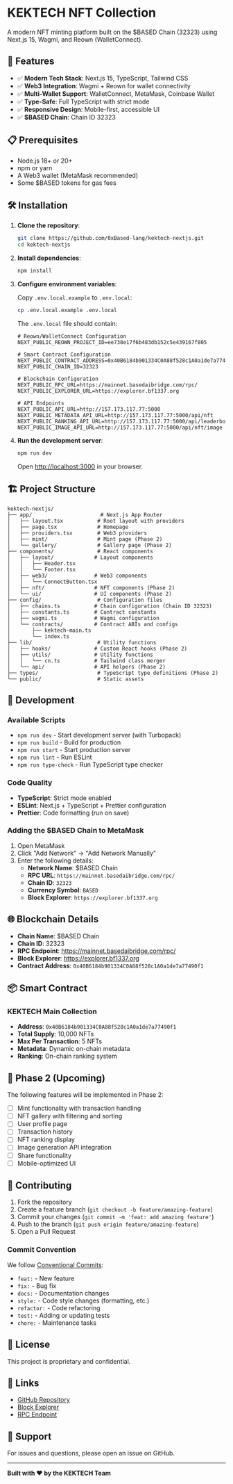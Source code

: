 # KEKTECH NFT Collection

A modern NFT minting platform built on the $BASED Chain (32323) using Next.js 15, Wagmi, and Reown (WalletConnect).

## 🚀 Features

- ✅ **Modern Tech Stack**: Next.js 15, TypeScript, Tailwind CSS
- ✅ **Web3 Integration**: Wagmi + Reown for wallet connectivity
- ✅ **Multi-Wallet Support**: WalletConnect, MetaMask, Coinbase Wallet
- ✅ **Type-Safe**: Full TypeScript with strict mode
- ✅ **Responsive Design**: Mobile-first, accessible UI
- ✅ **$BASED Chain**: Chain ID 32323

## 📋 Prerequisites

- Node.js 18+ or 20+
- npm or yarn
- A Web3 wallet (MetaMask recommended)
- Some $BASED tokens for gas fees

## 🛠️ Installation

1. **Clone the repository**:
   ```bash
   git clone https://github.com/0xBased-lang/kektech-nextjs.git
   cd kektech-nextjs
   ```

2. **Install dependencies**:
   ```bash
   npm install
   ```

3. **Configure environment variables**:

   Copy `.env.local.example` to `.env.local`:
   ```bash
   cp .env.local.example .env.local
   ```

   The `.env.local` file should contain:
   ```env
   # Reown/WalletConnect Configuration
   NEXT_PUBLIC_REOWN_PROJECT_ID=ee738e17f6b483db152c5e439167f805

   # Smart Contract Configuration
   NEXT_PUBLIC_CONTRACT_ADDRESS=0x40B6184b901334C0A88f528c1A0a1de7a77490f1
   NEXT_PUBLIC_CHAIN_ID=32323

   # Blockchain Configuration
   NEXT_PUBLIC_RPC_URL=https://mainnet.basedaibridge.com/rpc/
   NEXT_PUBLIC_EXPLORER_URL=https://explorer.bf1337.org

   # API Endpoints
   NEXT_PUBLIC_API_URL=http://157.173.117.77:5000
   NEXT_PUBLIC_METADATA_API_URL=http://157.173.117.77:5000/api/nft
   NEXT_PUBLIC_RANKING_API_URL=http://157.173.117.77:5000/api/leaderboard
   NEXT_PUBLIC_IMAGE_API_URL=http://157.173.117.77:5000/api/nft/image
   ```

4. **Run the development server**:
   ```bash
   npm run dev
   ```

   Open [http://localhost:3000](http://localhost:3000) in your browser.

## 🏗️ Project Structure

```
kektech-nextjs/
├── app/                      # Next.js App Router
│   ├── layout.tsx           # Root layout with providers
│   ├── page.tsx             # Homepage
│   ├── providers.tsx        # Web3 providers
│   ├── mint/                # Mint page (Phase 2)
│   └── gallery/             # Gallery page (Phase 2)
├── components/              # React components
│   ├── layout/             # Layout components
│   │   ├── Header.tsx
│   │   └── Footer.tsx
│   ├── web3/               # Web3 components
│   │   └── ConnectButton.tsx
│   ├── nft/                # NFT components (Phase 2)
│   └── ui/                 # UI components (Phase 2)
├── config/                  # Configuration files
│   ├── chains.ts           # Chain configuration (Chain ID 32323)
│   ├── constants.ts        # Contract constants
│   ├── wagmi.ts            # Wagmi configuration
│   └── contracts/          # Contract ABIs and configs
│       ├── kektech-main.ts
│       └── index.ts
├── lib/                     # Utility functions
│   ├── hooks/              # Custom React hooks (Phase 2)
│   ├── utils/              # Utility functions
│   │   └── cn.ts           # Tailwind class merger
│   └── api/                # API helpers (Phase 2)
├── types/                   # TypeScript type definitions (Phase 2)
└── public/                  # Static assets
```

## 🔧 Development

### Available Scripts

- `npm run dev` - Start development server (with Turbopack)
- `npm run build` - Build for production
- `npm run start` - Start production server
- `npm run lint` - Run ESLint
- `npm run type-check` - Run TypeScript type checker

### Code Quality

- **TypeScript**: Strict mode enabled
- **ESLint**: Next.js + TypeScript + Prettier configuration
- **Prettier**: Code formatting (run on save)

### Adding the $BASED Chain to MetaMask

1. Open MetaMask
2. Click "Add Network" → "Add Network Manually"
3. Enter the following details:
   - **Network Name**: $BASED Chain
   - **RPC URL**: `https://mainnet.basedaibridge.com/rpc/`
   - **Chain ID**: `32323`
   - **Currency Symbol**: `BASED`
   - **Block Explorer**: `https://explorer.bf1337.org`

## 🌐 Blockchain Details

- **Chain Name**: $BASED Chain
- **Chain ID**: 32323
- **RPC Endpoint**: https://mainnet.basedaibridge.com/rpc/
- **Block Explorer**: https://explorer.bf1337.org
- **Contract Address**: `0x40B6184b901334C0A88f528c1A0a1de7a77490f1`

## 📦 Smart Contract

### KEKTECH Main Collection

- **Address**: `0x40B6184b901334C0A88f528c1A0a1de7a77490f1`
- **Total Supply**: 10,000 NFTs
- **Max Per Transaction**: 5 NFTs
- **Metadata**: Dynamic on-chain metadata
- **Ranking**: On-chain ranking system

## 🚧 Phase 2 (Upcoming)

The following features will be implemented in Phase 2:

- [ ] Mint functionality with transaction handling
- [ ] NFT gallery with filtering and sorting
- [ ] User profile page
- [ ] Transaction history
- [ ] NFT ranking display
- [ ] Image generation API integration
- [ ] Share functionality
- [ ] Mobile-optimized UI

## 🤝 Contributing

1. Fork the repository
2. Create a feature branch (`git checkout -b feature/amazing-feature`)
3. Commit your changes (`git commit -m 'feat: add amazing feature'`)
4. Push to the branch (`git push origin feature/amazing-feature`)
5. Open a Pull Request

### Commit Convention

We follow [Conventional Commits](https://www.conventionalcommits.org/):

- `feat:` - New feature
- `fix:` - Bug fix
- `docs:` - Documentation changes
- `style:` - Code style changes (formatting, etc.)
- `refactor:` - Code refactoring
- `test:` - Adding or updating tests
- `chore:` - Maintenance tasks

## 📄 License

This project is proprietary and confidential.

## 🔗 Links

- [GitHub Repository](https://github.com/0xBased-lang/kektech-nextjs)
- [Block Explorer](https://explorer.bf1337.org)
- [RPC Endpoint](https://mainnet.basedaibridge.com/rpc/)

## 💬 Support

For issues and questions, please open an issue on GitHub.

---

**Built with ❤️ by the KEKTECH Team**
